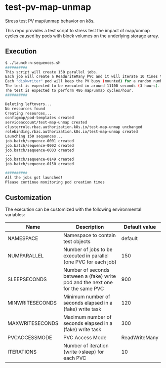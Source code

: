 # test-pv-map-unmap
Stress test PV map/unmap behavior on k8s.

This repo provides a test script to stress test the impact of map/unmap cycles
caused by pods with block volumes on the underlying storage array.

## Execution
```bash
$ ./launch-n-sequences.sh 
##########
This script will create 150 parallel jobs.
Each job will create a ReadWriteMany PVC and it will iterate 10 times the creation of a pod to keep the PVC busy followed by another pod that is not going to use it.
Each "diskwriter" pod will keep the PV busy (mounted) for a random number of seconds between 120 and 300, the following "sleeper" pod will simply sleep for 900 seconds.
The test is expected to be executed in around 11100 seconds (3 hours).
The test is expected to perform 486 map/unmap cycles/hour.
##########

Deleting leftovers...
No resources found
Creating resources...
configmap/pod-templates created
serviceaccount/test-map-unmap created
clusterrole.rbac.authorization.k8s.io/test-map-unmap unchanged
rolebinding.rbac.authorization.k8s.io/test-map-unmap created
Launching 150 sequences...
job.batch/sequence-0001 created
job.batch/sequence-0002 created
job.batch/sequence-0003 created
...
job.batch/sequence-0149 created
job.batch/sequence-0150 created

##########
All the jobs got launched!
Please continue monitoring pod creation times
```

## Customization
The execution can be customized with the following environmental variables:

| Name            | Description                                                                    | Default value |
|-----------------|--------------------------------------------------------------------------------|---------------|
| NAMESPACE       | Namespace to contain test objects                                              | default       |
| NUMPARALLEL     | Number of jobs to be executed in parallel (one PVC for each job)               | 150           |
| SLEEPSECONDS    | Number of seconds between a (fake) write pod and the next one for the same PVC | 900           |
| MINWRITESECONDS | Minimum number of seconds elapsed in a (fake) write task                       | 120           |
| MAXWRITESECONDS | Maximum number of seconds elapsed in a (fake) write task                       | 300           |
| PVCACCESSMODE   | PVC Access Mode                                                                | ReadWriteMany |
| ITERATIONS      | Number of iteration (write->sleep) for each PVC                                | 10            |

